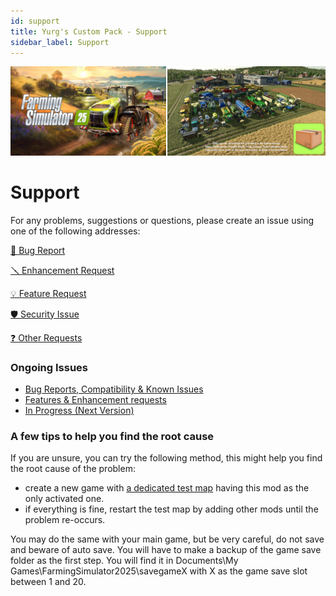```yaml
---
id: support
title: Yurg's Custom Pack - Support
sidebar_label: Support
---
```

[![](modHeader.png)](modScreen.png)
# Support

For any problems, suggestions or questions, please create an issue using one of the following addresses:

[🐞 Bug Report](https://github.com/YurgFS/FS25_Yurg_Custom_Pack/issues/new?template=01-bug_report.yml)

[🪛 Enhancement Request](https://github.com/YurgFS/FS25_Yurg_Custom_Pack/issues/new?template=02-enhancement_request.yml)

[💡 Feature Request](https://github.com/YurgFS/FS25_Yurg_Custom_Pack/issues/new?template=03-feature_request.yml)

[🛡️ Security Issue](https://github.com/YurgFS/FS25_Yurg_Custom_Pack/security/policy)

[❓ Other Requests](https://github.com/YurgFS/FS25_Yurg_Custom_Pack/issues/new?template=04-other_requests.yml)

### Ongoing Issues
- [Bug Reports, Compatibility & Known Issues](https://github.com/YurgFS/FS25_Yurg_Custom_Pack/issues?q=is%3Aopen%20label%3Abug%2Ccompatibility%2Cknown-issue%20sort%3Aupdated-desc)
- [Features & Enhancement requests](https://github.com/YurgFS/FS25_Yurg_Custom_Pack/issues?q=is%3Aopen%20is%3Aissue%20label%3Aenhancement%2Cfeature%20sort%3Aupdated-desc)
- [In Progress (Next Version)](https://github.com/YurgFS/FS25_Yurg_Custom_Pack/milestones?state=open)

### A few tips to help you find the root cause
If you are unsure, you can try the following method, this might help you find the root cause of the problem:
- create a new game with [a dedicated test map](https://yurgfs.github.io/FS25_Yurg_Dev_Map/) having this mod as the only activated one.
- if everything is fine, restart the test map by adding other mods until the problem re-occurs.

You may do the same with your main game, but be very careful, do not save and beware of auto save.
You will have to make a backup of the game save folder as the first step. You will find it in Documents\My Games\FarmingSimulator2025\savegameX with X as the game save slot between 1 and 20.
